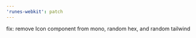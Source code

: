 ```yaml
---
'runes-webkit': patch
---
```


fix: remove Icon component from mono, random hex, and random tailwind
